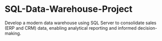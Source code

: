 # SQL-Data-Warehouse-Project
Develop a modern data warehouse using SQL Server to consolidate sales (ERP and CRM) data, enabling analytical reporting and informed decision-making.
